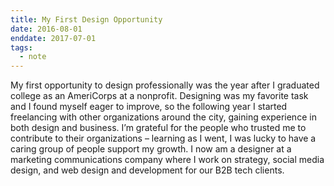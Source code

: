 ```yaml
---
title: My First Design Opportunity
date: 2016-08-01
enddate: 2017-07-01
tags:
  - note
---
```


My first opportunity to design professionally was the year after I graduated college as an AmeriCorps at a nonprofit. Designing was my favorite task and I found myself eager to improve, so the following year I started freelancing with other organizations around the city, gaining experience in both design and business. I’m grateful for the people who trusted me to contribute to their organizations – learning as I went, I was lucky to have a caring group of people support my growth. I now am a designer at a marketing communications company where I work on strategy, social media design, and web design and development for our B2B tech clients.